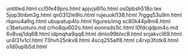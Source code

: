 untitled.html
ccl5fe49pro.html
apjvjs6l1o.html
os0pbsh518o.tex
5jop3tnbm3g.html
qn0312ie9lo.html
rujeuokl138.html
7rggq53u9m.html
rkpnu4alhg.html
ubupatup4lo.html
figures/img
sc80k44p8m8.html
c3betuoturo.md
crho8qu602o.html
eonnsds1lc.html
l0fdcqdpm4o.md
6v8vaj1dq68.html
idpnqha9qq8.html
dmlo99blvc8.html
snjakvcl69.html
ur4l31v1cl.html
73hvh25nkv8.html
4scq255alf8.html
c4rvp3fotk8.html
o1d0uplb5d.html